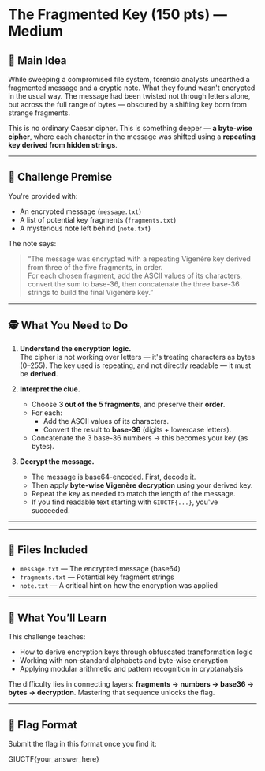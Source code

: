 # The Fragmented Key (150 pts) — Medium

## 🧠 Main Idea

While sweeping a compromised file system, forensic analysts unearthed a fragmented message and a cryptic note. What they found wasn't encrypted in the usual way. The message had been twisted not through letters alone, but across the full range of bytes — obscured by a shifting key born from strange fragments.

This is no ordinary Caesar cipher. This is something deeper — **a byte-wise cipher**, where each character in the message was shifted using a **repeating key derived from hidden strings**.

---

## 🧩 Challenge Premise

You're provided with:

- An encrypted message (`message.txt`)
- A list of potential key fragments (`fragments.txt`)
- A mysterious note left behind (`note.txt`)

The note says:

> “The message was encrypted with a repeating Vigenère key derived from three of the five fragments, in order.  
> For each chosen fragment, add the ASCII values of its characters, convert the sum to base-36, then concatenate the three base-36 strings to build the final Vigenère key.”

---

## 🕵️ What You Need to Do

1. **Understand the encryption logic.**  
   The cipher is not working over letters — it's treating characters as bytes (0–255). The key used is repeating, and not directly readable — it must be **derived**.

2. **Interpret the clue.**  
   - Choose **3 out of the 5 fragments**, and preserve their **order**.
   - For each:
     - Add the ASCII values of its characters.
     - Convert the result to **base-36** (digits + lowercase letters).
   - Concatenate the 3 base-36 numbers → this becomes your key (as bytes).

3. **Decrypt the message.**  
   - The message is base64-encoded. First, decode it.
   - Then apply **byte-wise Vigenère decryption** using your derived key.
   - Repeat the key as needed to match the length of the message.
   - If you find readable text starting with `GIUCTF{...}`, you've succeeded.

---
---

## 📂 Files Included

- `message.txt` — The encrypted message (base64)
- `fragments.txt` — Potential key fragment strings
- `note.txt` — A critical hint on how the encryption was applied

---

## 🧪 What You’ll Learn

This challenge teaches:
- How to derive encryption keys through obfuscated transformation logic
- Working with non-standard alphabets and byte-wise encryption
- Applying modular arithmetic and pattern recognition in cryptanalysis

The difficulty lies in connecting layers: **fragments → numbers → base36 → bytes → decryption**. Mastering that sequence unlocks the flag.

---

## 🏁 Flag Format

Submit the flag in this format once you find it:

GIUCTF{your_answer_here}